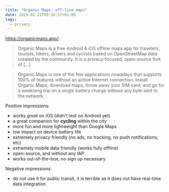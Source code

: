 ```yaml
---
title: "Organic Maps: off-line maps"
date: 2024-02-21T00:36:57+01:00
tags:
  - privacy
---
```


https://organicmaps.app/:

> Organic Maps is a free Android & iOS offline maps app for travelers,
> tourists, hikers, drivers and cyclists based on OpenStreetMap data created
> by the community. It is a privacy-focused, open-source fork of [...]

> Organic Maps is one of the few applications nowadays that supports 100% of
> features without an active Internet connection. Install Organic Maps,
> download maps, throw away your SIM card, and go for a weeklong trip on a
> single battery charge without any byte sent to the network.

Positive impressions:

- works great on iOS (didn't test on Android yet)
- a great companion for **cycling** within the city
- more fun and more lightweight than Google Maps
- low impact on device battery life
- extremely privacy friendly (no ads, no tracking, no push notifications, etc)
- extremely mobile data friendly (works fully offline)
- open-source, and without any IAP
- works out-of-the-box, no sign up necessary

Negative impressions:

- do not use it for public transit, it is terrible as it does not have
  real-time data integration
